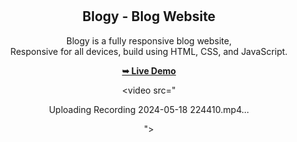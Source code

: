 <div align="center">
  


  <br />
  <br />

  <h2 align="center">Blogy - Blog Website</h2>

  Blogy is a fully responsive blog website, <br />Responsive for all devices, build using HTML, CSS, and JavaScript.

  <a href="https://blogwebsite0009.netlify.app/"><strong>➥ Live Demo</strong></a>

  <video src="        

Uploading Recording 2024-05-18 224410.mp4…

   "></video>

</div>

